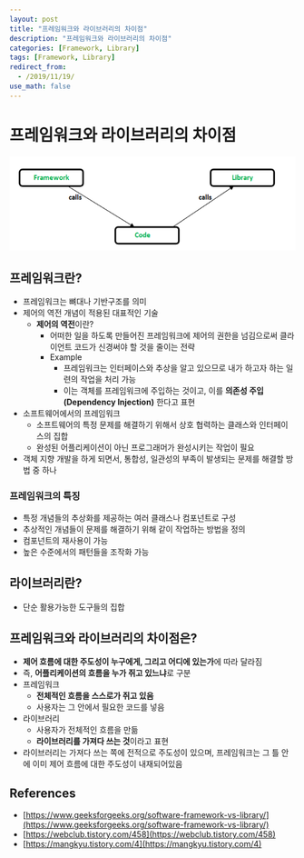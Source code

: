 ```yaml
---
layout: post
title: "프레임워크와 라이브러리의 차이점"
description: "프레임워크와 라이브러리의 차이점"
categories: [Framework, Library]
tags: [Framework, Library]
redirect_from:
  - /2019/11/19/
use_math: false
---
```


# 프레임워크와 라이브러리의 차이점

<img src="/assets/images/posts/2019-11-19-framework-vs-library/framework-vs-library.png">

## 프레임워크란?

- 프레임워크는 뼈대나 기반구조를 의미
- 제어의 역전 개념이 적용된 대표적인 기술
  - <strong>제어의 역전</strong>이란?
    - 어떠한 일을 하도록 만들어진 프레임워크에 제어의 권한을 넘김으로써 클라이언트 코드가 신경써야 할 것을 줄이는 전략
    - Example
      - 프레임워크는 인터페이스와 추상을 알고 있으므로 내가 하고자 하는 일련의 작업을 처리 가능
      - 이는 객체를 프레임워크에 주입하는 것이고, 이를 <strong>의존성 주입 (Dependency Injection)</strong> 한다고 표현
- 소프트웨어에서의 프레임워크
  - 소프트웨어의 특정 문제를 해결하기 위해서 상호 협력하는 클래스와 인터페이스의 집합
  - 완성된 어플리케이션이 아닌 프로그래머가 완성시키는 작업이 필요
- 객체 지향 개발을 하게 되면서, 통합성, 일관성의 부족이 발생되는 문제를 해결할 방법 중 하나

### 프레임워크의 특징

- 특정 개념들의 추상화를 제공하는 여러 클래스나 컴포넌트로 구성
- 추상적인 개념들이 문제를 해결하기 위해 같이 작업하는 방법을 정의
- 컴포넌트의 재사용이 가능
- 높은 수준에서의 패턴들을 조작화 가능

## 라이브러리란?

- 단순 활용가능한 도구들의 집합

## 프레임워크와 라이브러리의 차이점은?

- <strong>제어 흐름에 대한 주도성이 누구에게, 그리고 어디에 있는가</strong>에 따라 달라짐
- 즉, <strong>어플리케이션의 흐름을 누가 쥐고 있느냐</strong>로 구분
- 프레임워크
  - <strong>전체적인 흐름을 스스로가 쥐고 있음</strong>
  - 사용자는 그 안에서 필요한 코드를 넣음
- 라이브러리
  - 사용자가 전체적인 흐름을 만듦
  - <strong>라이브러리를 가져다 쓰는 것</strong>이라고 표현
- 라이브러리는 가져다 쓰는 쪽에 전적으로 주도성이 있으며, 프레임워크는 그 틀 안에 이미 제어 흐름에 대한 주도성이 내재되어있음

## References

- [https://www.geeksforgeeks.org/software-framework-vs-library/](https://www.geeksforgeeks.org/software-framework-vs-library/)
- [https://webclub.tistory.com/458](https://webclub.tistory.com/458)
- [https://mangkyu.tistory.com/4](https://mangkyu.tistory.com/4)
